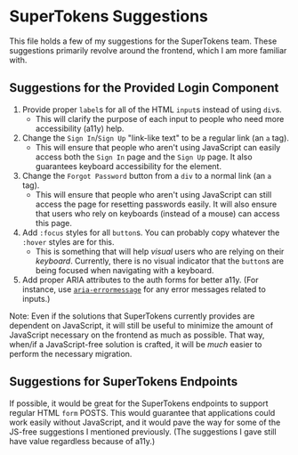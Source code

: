 # SuperTokens Suggestions

This file holds a few of my suggestions for the SuperTokens team. These suggestions primarily revolve around the frontend, which I am more familiar with.

## Suggestions for the Provided Login Component

1. Provide proper `label`s for all of the HTML `input`s instead of using `div`s.
   - This will clarify the purpose of each input to people who need more accessibility (a11y) help.
2. Change the `Sign In`/`Sign Up` "link-like text" to be a regular link (an `a` tag).
   - This will ensure that people who aren't using JavaScript can easily access both the `Sign In` page and the `Sign Up` page. It also guarantees keyboard accessibility for the element.
3. Change the `Forgot Password` button from a `div` to a normal link (an `a` tag).
   - This will ensure that people who aren't using JavaScript can still access the page for resetting passwords easily. It will also ensure that users who rely on keyboards (instead of a mouse) can access this page.
4. Add `:focus` styles for all `button`s. You can probably copy whatever the `:hover` styles are for this.
   - This is something that will help _visual_ users who are relying on their _keyboard_. Currently, there is no visual indicator that the `button`s are being focused when navigating with a keyboard.
5. Add proper ARIA attributes to the auth forms for better a11y. (For instance, use [`aria-errormessage`](https://developer.mozilla.org/en-US/docs/Web/Accessibility/ARIA/Attributes/aria-errormessage) for any error messages related to inputs.)

Note: Even if the solutions that SuperTokens currently provides are dependent on JavaScript, it will still be useful to minimize the amount of JavaScript necessary on the frontend as much as possible. That way, when/if a JavaScript-free solution is crafted, it will be _much_ easier to perform the necessary migration.

## Suggestions for SuperTokens Endpoints

If possible, it would be great for the SuperTokens endpoints to support regular HTML `form` POSTS. This would guarantee that applications could work easily without JavaScript, and it would pave the way for some of the JS-free suggestions I mentioned previously. (The suggestions I gave still have value regardless because of a11y.)

